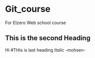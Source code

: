 # Git_course
For Elzero Web school course 
## This is the second Heading 
Hi 
#THis is last heading 
*Italic* -mohsen-
